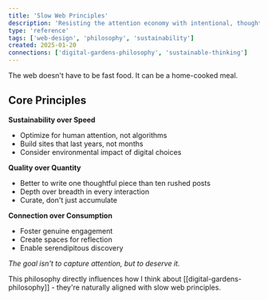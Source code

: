 ```yaml
---
title: 'Slow Web Principles'
description: 'Resisting the attention economy with intentional, thoughtful web experiences'
type: 'reference'
tags: ['web-design', 'philosophy', 'sustainability']
created: 2025-01-20
connections: ['digital-gardens-philosophy', 'sustainable-thinking']
---
```


The web doesn't have to be fast food. It can be a home-cooked meal.

## Core Principles

**Sustainability over Speed**

- Optimize for human attention, not algorithms
- Build sites that last years, not months
- Consider environmental impact of digital choices

**Quality over Quantity**

- Better to write one thoughtful piece than ten rushed posts
- Depth over breadth in every interaction
- Curate, don't just accumulate

**Connection over Consumption**

- Foster genuine engagement
- Create spaces for reflection
- Enable serendipitous discovery

_The goal isn't to capture attention, but to deserve it._

This philosophy directly influences how I think about [[digital-gardens-philosophy]] - they're naturally aligned with slow web principles.
